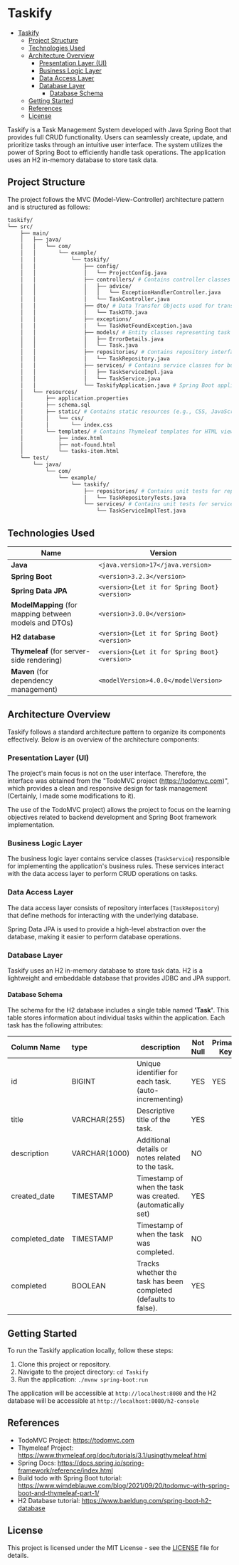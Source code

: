 # Taskify

- [Taskify](#taskify)
  - [Project Structure](#project-structure)
  - [Technologies Used](#technologies-used)
  - [Architecture Overview](#architecture-overview)
    - [Presentation Layer (UI)](#presentation-layer-ui)
    - [Business Logic Layer](#business-logic-layer)
    - [Data Access Layer](#data-access-layer)
    - [Database Layer](#database-layer)
      - [Database Schema](#database-schema)
  - [Getting Started](#getting-started)
  - [References](#references)
  - [License](#license)

Taskify is a Task Management System developed with Java Spring Boot that provides full CRUD functionality.
Users can seamlessly create, update, and prioritize tasks through an intuitive user interface. The system
utilizes the power of Spring Boot to efficiently handle task operations. The application uses an H2 in-memory
database to store task data.

## Project Structure

The project follows the MVC (Model-View-Controller) architecture pattern and is structured as follows:

```bash
taskify/
└── src/
    ├── main/
    │   ├── java/
    │   │   └── com/
    │   │       └── example/
    │   │           └── taskify/
    │   │               ├── config/
    │   │               │   └── ProjectConfig.java
    │   │               ├── controllers/ # Contains controller classes for handling HTTP requests
    │   │               │   ├── advice/
    │   │               │   │   └── ExceptionHandlerController.java
    │   │               │   └── TaskController.java
    │   │               ├── dto/ # Data Transfer Objects used for transferring data between layers
    │   │               │   └── TaskDTO.java
    │   │               ├── exceptions/
    │   │               │   └── TaskNotFoundException.java
    │   │               ├── models/ # Entity classes representing task data
    │   │               │   ├── ErrorDetails.java
    │   │               │   └── Task.java
    │   │               ├── repositories/ # Contains repository interfaces for database operations
    │   │               │   └── TaskRepository.java
    │   │               ├── services/ # Contains service classes for business logic
    │   │               │   ├── TaskServiceImpl.java
    │   │               │   └── TaskService.java
    │   │               └── TaskifyApplication.java # Spring Boot application main class
    │   └── resources/
    │       ├── application.properties
    │       ├── schema.sql
    │       ├── static/ # Contains static resources (e.g., CSS, JavaScript)
    │       │   └── css/
    │       │       └── index.css
    │       └── templates/ # Contains Thymeleaf templates for HTML views
    │           ├── index.html
    │           ├── not-found.html
    │           └── tasks-item.html
    └── test/
        └── java/
            └── com/
                └── example/
                    └── taskify/
                        ├── repositories/ # Contains unit tests for repository layer
                        │   └── TaskRepositoryTests.java
                        └── services/ # Contains unit tests for service layer
                            └── TaskServiceImplTest.java
```

## Technologies Used

| Name                                                   | Version                                      |
| ------------------------------------------------------ | -------------------------------------------- |
| **Java**                                               | `<java.version>17</java.version>`            |
| **Spring Boot**                                        | `<version>3.2.3</version>`                   |
| **Spring Data JPA**                                    | `<version>{Let it for Spring Boot}<version>` |
| **ModelMapping** (for mapping between models and DTOs) | `<version>3.0.0</version>`                   |
| **H2 database**                                        | `<version>{Let it for Spring Boot}<version>` |
| **Thymeleaf** (for server-side rendering)              | `<version>{Let it for Spring Boot}<version>` |
| **Maven** (for dependency management)                  | `<modelVersion>4.0.0</modelVersion>`         |

## Architecture Overview

Taskify follows a standard architecture pattern to organize its components effectively. Below is an overview
of the architecture components:

### Presentation Layer (UI)

The project's main focus is not on the user interface. Therefore, the interface was obtained from the "TodoMVC
project (<https://todomvc.com>)", which provides a clean and responsive design for task management (Certainly,
I made some modifications to it).

The use of the TodoMVC project) allows the project to focus on the learning objectives related to backend
development and Spring Boot framework implementation.

### Business Logic Layer

The business logic layer contains service classes (`TaskService`) responsible for implementing the
application's business rules. These services interact with the data access layer to perform CRUD operations on
tasks.

### Data Access Layer

The data access layer consists of repository interfaces (`TaskRepository`) that define methods for interacting
with the underlying database.

Spring Data JPA is used to provide a high-level abstraction over the database, making it easier to perform
database operations.

### Database Layer

Taskify uses an H2 in-memory database to store task data. H2 is a lightweight and embeddable database that
provides JDBC and JPA support.

#### Database Schema

The schema for the H2 database includes a single table named **'Task'**. This table stores information about
individual tasks within the application. Each task has the following attributes:

| Column Name    | type          | description                                                     | Not Null | Primary Key |
| :------------- | :------------ | --------------------------------------------------------------- | -------- | ----------- |
| id             | BIGINT        | Unique identifier for each task. (auto-incrementing)            | YES      | YES         |
| title          | VARCHAR(255)  | Descriptive title of the task.                                  | YES      |             |
| description    | VARCHAR(1000) | Additional details or notes related to the task.                | NO       |             |
| created_date   | TIMESTAMP     | Timestamp of when the task was created. (automatically set)     | YES      |             |
| completed_date | TIMESTAMP     | Timestamp of when the task was completed.                       | NO       |             |
| completed      | BOOLEAN       | Tracks whether the task has been completed (defaults to false). | YES      |             |

## Getting Started

To run the Taskify application locally, follow these steps:

1. Clone this project or  repository.
2. Navigate to the project directory: `cd Taskify`
3. Run the application: `./mvnw spring-boot:run`

The application will be accessible at `http://localhost:8080` and the H2 database will be accessible at
`http://localhost:8080/h2-console`

## References

- TodoMVC Project: <https://todomvc.com>
- Thymeleaf Project: <https://www.thymeleaf.org/doc/tutorials/3.1/usingthymeleaf.html>
- Spring Docs: <https://docs.spring.io/spring-framework/reference/index.html>
- Build todo with Spring Boot tutorial: <https://www.wimdeblauwe.com/blog/2021/09/20/todomvc-with-spring-boot-and-thymeleaf-part-1/>
- H2 Database tutorial: <https://www.baeldung.com/spring-boot-h2-database>

## License

This project is licensed under the MIT License - see the [LICENSE](LICENSE) file for details.
